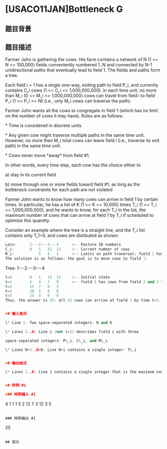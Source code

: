 # [USACO11JAN]Bottleneck G

## 题目背景



## 题目描述

Farmer John is gathering the cows. His farm contains a network of N (1 <= N <= 100,000) fields conveniently numbered 1..N and connected by N-1 unidirectional paths that eventually lead to field 1. The fields and paths form a tree.

Each field i > 1 has a single one-way, exiting path to field P\_i, and currently contains C\_i cows (1 <= C\_i <= 1,000,000,000). In each time unit, no more than M\_i (0 <= M\_i <= 1,000,000,000) cows can travel from field i to field P\_i (1 <= P\_i <= N) (i.e., only M\_i cows can traverse the path).

Farmer John wants all the cows to congregate in field 1 (which has no limit on the number of cows it may have). Rules are as follows:

\* Time is considered in discrete units.

\* Any given cow might traverse multiple paths in the same time unit. However, no more than M\_i total cows can leave field i (i.e., traverse its exit path) in the same time unit.

\* Cows never move \*away\* from field #1.

In other words, every time step, each cow has the choice either to

a) stay in its current field

b) move through one or more fields toward field #1, as long as the bottleneck constraints for each path are not violated

Farmer John wants to know how many cows can arrive in field 1 by certain times. In particular, he has a list of K (1 <= K <= 10,000) times T\_i (1 <= T\_i <= 1,000,000,000), and he wants to know, for each T\_i in the list, the maximum number of cows that can arrive at field 1 by T\_i if scheduled to optimize this quantity.

Consider an example where the tree is a straight line, and the T\_i list contains only T\_1=5, and cows are distibuted as shown:

```cpp
Locn:      1---2---3---4      <-- Pasture ID numbers 
C_i:       0   1   12  12     <-- Current number of cows 
M_i:           5   8   3      <-- Limits on path traversal; field 1 has no limit since it has no exit 
The solution is as follows; the goal is to move cows to field 1: 
```
Tree:      1---2---3---4
```cpp
t=0        0   1   12  12     <-- Initial state 
t=1        5   4   7   9      <-- field 1 has cows from field 2 and 3 t=2        10  7   2   6 
t=3        15  7   0   3 
t=4        20  5   0   0 
t=5        25  0   0   0 
Thus, the answer is 25: all 25 cows can arrive at field 1 by time t=5. 


## 输入格式

\* Line 1: Two space-separated integers: N and K

\* Lines 2..N: Line i (not i+1) describes field i with three 

space-separated integers: P\_i, C\_i, and M\_i

\* Lines N+1..N+K: Line N+i contains a single integer: T\_i


## 输出格式

\* Lines 1..K: Line i contains a single integer that is the maximum number of cows that can arrive at field 1 by time T\_i.


## 样例 #1

### 样例输入 #1
```
4 1 
1 1 5 
2 12 7 
3 12 3 
5 
```

### 样例输出 #1

```
25 
```

## 提示


